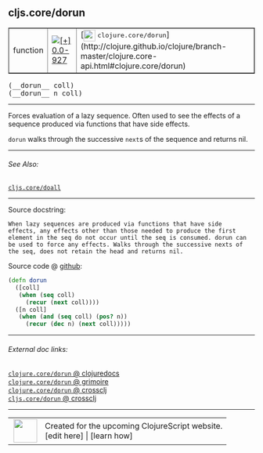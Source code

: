 ## cljs.core/dorun



 <table border="1">
<tr>
<td>function</td>
<td><a href="https://github.com/cljsinfo/cljs-api-docs/tree/0.0-927"><img valign="middle" alt="[+] 0.0-927" title="Added in 0.0-927" src="https://img.shields.io/badge/+-0.0--927-lightgrey.svg"></a> </td>
<td>
[<img height="24px" valign="middle" src="http://i.imgur.com/1GjPKvB.png"> <samp>clojure.core/dorun</samp>](http://clojure.github.io/clojure/branch-master/clojure.core-api.html#clojure.core/dorun)
</td>
</tr>
</table>


 <samp>
(__dorun__ coll)<br>
</samp>
 <samp>
(__dorun__ n coll)<br>
</samp>

---

Forces evaluation of a lazy sequence. Often used to see the effects of a
sequence produced via functions that have side effects.

`dorun` walks through the successive `next`s of the sequence and returns nil.



---


###### See Also:

[`cljs.core/doall`](../cljs.core/doall.md)<br>

---


Source docstring:

```
When lazy sequences are produced via functions that have side
effects, any effects other than those needed to produce the first
element in the seq do not occur until the seq is consumed. dorun can
be used to force any effects. Walks through the successive nexts of
the seq, does not retain the head and returns nil.
```


Source code @ [github](https://github.com/clojure/clojurescript/blob/r1.7.10/src/main/cljs/cljs/core.cljs#L8499-L8510):

```clj
(defn dorun
  ([coll]
   (when (seq coll)
     (recur (next coll))))
  ([n coll]
   (when (and (seq coll) (pos? n))
     (recur (dec n) (next coll)))))
```

<!--
Repo - tag - source tree - lines:

 <pre>
clojurescript @ r1.7.10
└── src
    └── main
        └── cljs
            └── cljs
                └── <ins>[core.cljs:8499-8510](https://github.com/clojure/clojurescript/blob/r1.7.10/src/main/cljs/cljs/core.cljs#L8499-L8510)</ins>
</pre>

-->

---



###### External doc links:

[`clojure.core/dorun` @ clojuredocs](http://clojuredocs.org/clojure.core/dorun)<br>
[`clojure.core/dorun` @ grimoire](http://conj.io/store/v1/org.clojure/clojure/1.7.0-beta3/clj/clojure.core/dorun/)<br>
[`clojure.core/dorun` @ crossclj](http://crossclj.info/fun/clojure.core/dorun.html)<br>
[`cljs.core/dorun` @ crossclj](http://crossclj.info/fun/cljs.core.cljs/dorun.html)<br>

---

 <table>
<tr><td>
<img valign="middle" align="right" width="48px" src="http://i.imgur.com/Hi20huC.png">
</td><td>
Created for the upcoming ClojureScript website.<br>
[edit here] | [learn how]
</td></tr></table>

[edit here]:https://github.com/cljsinfo/cljs-api-docs/blob/master/cljsdoc/cljs.core/dorun.cljsdoc
[learn how]:https://github.com/cljsinfo/cljs-api-docs/wiki/cljsdoc-files

<!--

This information was too distracting to show to readers, but I'll leave it
commented here since it is helpful to:

- pretty-print the data used to generate this document
- and show how to retrieve that data



The API data for this symbol:

```clj
{:description "Forces evaluation of a lazy sequence. Often used to see the effects of a\nsequence produced via functions that have side effects.\n\n`dorun` walks through the successive `next`s of the sequence and returns nil.",
 :ns "cljs.core",
 :name "dorun",
 :signature ["[coll]" "[n coll]"],
 :history [["+" "0.0-927"]],
 :type "function",
 :related ["cljs.core/doall"],
 :full-name-encode "cljs.core/dorun",
 :source {:code "(defn dorun\n  ([coll]\n   (when (seq coll)\n     (recur (next coll))))\n  ([n coll]\n   (when (and (seq coll) (pos? n))\n     (recur (dec n) (next coll)))))",
          :title "Source code",
          :repo "clojurescript",
          :tag "r1.7.10",
          :filename "src/main/cljs/cljs/core.cljs",
          :lines [8499 8510]},
 :full-name "cljs.core/dorun",
 :clj-symbol "clojure.core/dorun",
 :docstring "When lazy sequences are produced via functions that have side\neffects, any effects other than those needed to produce the first\nelement in the seq do not occur until the seq is consumed. dorun can\nbe used to force any effects. Walks through the successive nexts of\nthe seq, does not retain the head and returns nil."}

```

Retrieve the API data for this symbol:

```clj
;; from Clojure REPL
(require '[clojure.edn :as edn])
(-> (slurp "https://raw.githubusercontent.com/cljsinfo/cljs-api-docs/catalog/cljs-api.edn")
    (edn/read-string)
    (get-in [:symbols "cljs.core/dorun"]))
```

-->
